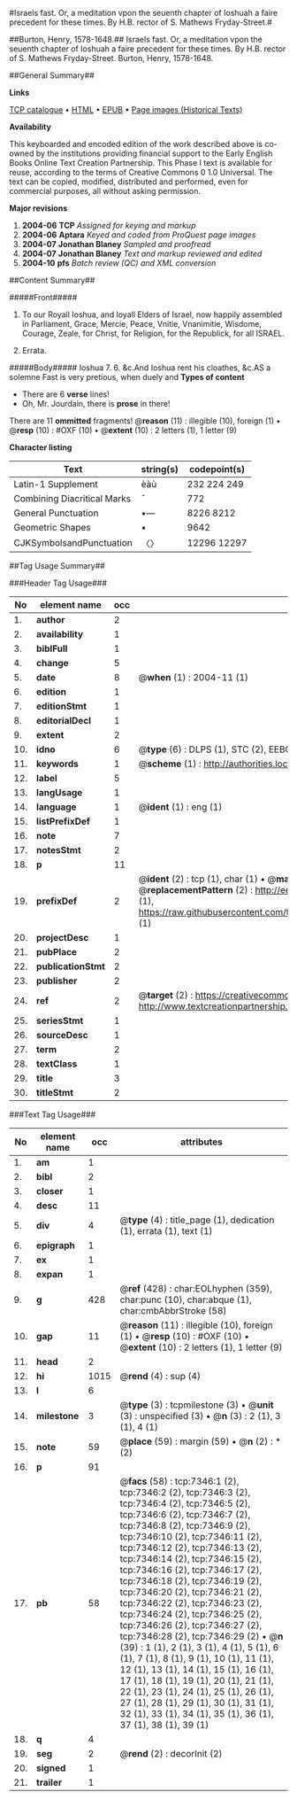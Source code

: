 #Israels fast. Or, a meditation vpon the seuenth chapter of Ioshuah a faire precedent for these times. By H.B. rector of S. Mathews Fryday-Street.#

##Burton, Henry, 1578-1648.##
Israels fast. Or, a meditation vpon the seuenth chapter of Ioshuah a faire precedent for these times. By H.B. rector of S. Mathews Fryday-Street.
Burton, Henry, 1578-1648.

##General Summary##

**Links**

[TCP catalogue](http://www.ota.ox.ac.uk/tcp/)  • 
[HTML](http://tei.it.ox.ac.uk/tcp/Texts-HTML/free/A17/A17304.html)  • 
[EPUB](http://tei.it.ox.ac.uk/tcp/Texts-EPUB/free/A17/A17304.epub) • 
[Page images (Historical Texts)](https://data.historicaltexts.jisc.ac.uk/view?pubId=eebo-99842670e&pageId=eebo-99842670e-7346-1)

**Availability**

This keyboarded and encoded edition of the
	       work described above is co-owned by the institutions
	       providing financial support to the Early English Books
	       Online Text Creation Partnership. This Phase I text is
	       available for reuse, according to the terms of Creative
	       Commons 0 1.0 Universal. The text can be copied,
	       modified, distributed and performed, even for
	       commercial purposes, all without asking permission.

**Major revisions**

1. __2004-06__ __TCP__ *Assigned for keying and markup*
1. __2004-06__ __Aptara__ *Keyed and coded from ProQuest page images*
1. __2004-07__ __Jonathan Blaney__ *Sampled and proofread*
1. __2004-07__ __Jonathan Blaney__ *Text and markup reviewed and edited*
1. __2004-10__ __pfs__ *Batch review (QC) and XML conversion*

##Content Summary##

#####Front#####

1. To our Royall Ioshua, and loyall
Elders of Israel, now happily assembled
in Parliament, Grace, Mercie, Peace,
Vnitie, Vnanimitie, Wisdome,
Courage, Zeale, for Christ,
for Religion, for the
Republick, for all
ISRAEL.

1. Errata.

#####Body#####
Ioshua 7. 6. &c.And Ioshua rent his cloathes, &c.AS a solemne Fast is
very pretious, when duely
and 
**Types of content**

  * There are 6 **verse** lines!
  * Oh, Mr. Jourdain, there is **prose** in there!

There are 11 **ommitted** fragments! 
 @__reason__ (11) : illegible (10), foreign (1)  •  @__resp__ (10) : #OXF (10)  •  @__extent__ (10) : 2 letters (1), 1 letter (9)

**Character listing**


|Text|string(s)|codepoint(s)|
|---|---|---|
|Latin-1 Supplement|èàù|232 224 249|
|Combining             Diacritical Marks|̄|772|
|General Punctuation|•—|8226 8212|
|Geometric Shapes|▪|9642|
|CJKSymbolsandPunctuation|〈〉|12296 12297|

##Tag Usage Summary##

###Header Tag Usage###

|No|element name|occ|attributes|
|---|---|---|---|
|1.|__author__|2||
|2.|__availability__|1||
|3.|__biblFull__|1||
|4.|__change__|5||
|5.|__date__|8| @__when__ (1) : 2004-11 (1)|
|6.|__edition__|1||
|7.|__editionStmt__|1||
|8.|__editorialDecl__|1||
|9.|__extent__|2||
|10.|__idno__|6| @__type__ (6) : DLPS (1), STC (2), EEBO-CITATION (1), PROQUEST (1), VID (1)|
|11.|__keywords__|1| @__scheme__ (1) : http://authorities.loc.gov/ (1)|
|12.|__label__|5||
|13.|__langUsage__|1||
|14.|__language__|1| @__ident__ (1) : eng (1)|
|15.|__listPrefixDef__|1||
|16.|__note__|7||
|17.|__notesStmt__|2||
|18.|__p__|11||
|19.|__prefixDef__|2| @__ident__ (2) : tcp (1), char (1)  •  @__matchPattern__ (2) : ([0-9\-]+):([0-9IVX]+) (1), (.+) (1)  •  @__replacementPattern__ (2) : http://eebo.chadwyck.com/downloadtiff?vid=$1&page=$2 (1), https://raw.githubusercontent.com/textcreationpartnership/Texts/master/tcpchars.xml#$1 (1)|
|20.|__projectDesc__|1||
|21.|__pubPlace__|2||
|22.|__publicationStmt__|2||
|23.|__publisher__|2||
|24.|__ref__|2| @__target__ (2) : https://creativecommons.org/publicdomain/zero/1.0/ (1), http://www.textcreationpartnership.org/docs/. (1)|
|25.|__seriesStmt__|1||
|26.|__sourceDesc__|1||
|27.|__term__|2||
|28.|__textClass__|1||
|29.|__title__|3||
|30.|__titleStmt__|2||


###Text Tag Usage###

|No|element name|occ|attributes|
|---|---|---|---|
|1.|__am__|1||
|2.|__bibl__|2||
|3.|__closer__|1||
|4.|__desc__|11||
|5.|__div__|4| @__type__ (4) : title_page (1), dedication (1), errata (1), text (1)|
|6.|__epigraph__|1||
|7.|__ex__|1||
|8.|__expan__|1||
|9.|__g__|428| @__ref__ (428) : char:EOLhyphen (359), char:punc (10), char:abque (1), char:cmbAbbrStroke (58)|
|10.|__gap__|11| @__reason__ (11) : illegible (10), foreign (1)  •  @__resp__ (10) : #OXF (10)  •  @__extent__ (10) : 2 letters (1), 1 letter (9)|
|11.|__head__|2||
|12.|__hi__|1015| @__rend__ (4) : sup (4)|
|13.|__l__|6||
|14.|__milestone__|3| @__type__ (3) : tcpmilestone (3)  •  @__unit__ (3) : unspecified (3)  •  @__n__ (3) : 2 (1), 3 (1), 4 (1)|
|15.|__note__|59| @__place__ (59) : margin (59)  •  @__n__ (2) : * (2)|
|16.|__p__|91||
|17.|__pb__|58| @__facs__ (58) : tcp:7346:1 (2), tcp:7346:2 (2), tcp:7346:3 (2), tcp:7346:4 (2), tcp:7346:5 (2), tcp:7346:6 (2), tcp:7346:7 (2), tcp:7346:8 (2), tcp:7346:9 (2), tcp:7346:10 (2), tcp:7346:11 (2), tcp:7346:12 (2), tcp:7346:13 (2), tcp:7346:14 (2), tcp:7346:15 (2), tcp:7346:16 (2), tcp:7346:17 (2), tcp:7346:18 (2), tcp:7346:19 (2), tcp:7346:20 (2), tcp:7346:21 (2), tcp:7346:22 (2), tcp:7346:23 (2), tcp:7346:24 (2), tcp:7346:25 (2), tcp:7346:26 (2), tcp:7346:27 (2), tcp:7346:28 (2), tcp:7346:29 (2)  •  @__n__ (39) : 1 (1), 2 (1), 3 (1), 4 (1), 5 (1), 6 (1), 7 (1), 8 (1), 9 (1), 10 (1), 11 (1), 12 (1), 13 (1), 14 (1), 15 (1), 16 (1), 17 (1), 18 (1), 19 (1), 20 (1), 21 (1), 22 (1), 23 (1), 24 (1), 25 (1), 26 (1), 27 (1), 28 (1), 29 (1), 30 (1), 31 (1), 32 (1), 33 (1), 34 (1), 35 (1), 36 (1), 37 (1), 38 (1), 39 (1)|
|18.|__q__|4||
|19.|__seg__|2| @__rend__ (2) : decorInit (2)|
|20.|__signed__|1||
|21.|__trailer__|1||
